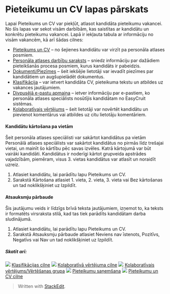 # Pieteikumu un CV lapas pārskats

Lapai  Pieteikums un CV  var piekļūt, atlasot kandidāta pieteikumu vakancei. No šīs lapas var sekot visām darbībām, kas saistītas ar kandidātu un konkrētu pieteikumu vakancei. Lapā ir iekļauta tabula ar informāciju no visām vakancēm, kā arī šādas cilnes:

-   [Pieteikums un CV](application_and_cv_tab.htm)  – no šejienes kandidātu var virzīt pa personāla atlases posmiem.
-   [Personāla atlases darbību saraksts](recruitment_activities_list_tab.htm)  – sniedz informāciju par dažādiem pieteikšanās procesa posmiem, kurus kandidāts ir pabeidzis.
-   [Dokumenti/Piezīmes](documents_notes_tab.htm)  – šeit iekšējie lietotāji var ievadīt piezīmes par kandidātiem un augšupielādēt dokumentus.
-   [Klasifikācija](classification_tab.htm)  – var ietvert kandidāta CV, pieteikuma tekstu un atbildes uz vakances jautājumiem.
-   [Divpusējā e-pastu apmaiņa](two_way_email_tab.htm)  – ietver informāciju par e-pastiem, ko personāla atlases speciālists nosūtījis kandidātam no EasyCruit sistēmas.
-   [Kolaboratīvais vērtējums](collaborative_rating_tab.htm)  – šeit lietotāji var novērtēt kandidātu un pievienot komentārus vai atbildes uz citu lietotāju komentāriem.

#### Kandidātu kārtošana pa vietām

Šeit personāla atlases speciālisti var sakārtot kandidātus pa vietām Personālā atlases speciālists var sakārtot kandidātus no pirmās līdz trešajai vietai, un mainīt šo kārtību pēc savas izvēles. Katrā kārtojumā var būt vairāki kandidāti. Kandidātus ir noderīgi kārtot grupveida apstrādes vajadzībām, piemēram, visus 3. vietas kandidātus var atlasīt un noraidīt uzreiz.

1.  Atlasiet kandidātu, lai parādītu lapu  Pieteikums un CV.
2.  Sarakstā  Kārtošana  atlasiet  1. vieta,  2. vieta,  3. vieta  vai  Bez kārtošanas  un tad noklikšķiniet uz  Izpildīt.

#### Atsauksmju pārbaude

Šis jautājumu veids ir līdzīgs brīvā teksta jautājumiem, izņemot to, ka teksts ir formatēts virsraksta stilā, kad tas tiek parādīts kandidātam darba sludinājumā.

1.  Atlasiet kandidātu, lai parādītu lapu  Pieteikums un CV.
2.  Sarakstā  Atsauksmju pārbaude  atlasiet  Neviens nav īstenots,  Pozitīvs,  Negatīvs  vai  Nav  un tad noklikšķiniet uz  Izpildīt.

##### Skatīt arī:

![](../Resources/Images/icon-document-link.png)  [Klasifikācijas cilne](classification_tab.htm)
![](../Resources/Images/icon-document-link.png)  [Kolaboratīvā vērtējuma cilne](collaborative_rating_tab.htm)
![](../Resources/Images/icon-document-link.png)  [Kolaboratīvais vērtējums/Vērtēšanas grupa](collaborative_rating_panel_review.htm)
![](../Resources/Images/icon-document-link.png)  [Pieteikumu saņemšana](receiving_applications.htm)
![](../Resources/Images/icon-document-link.png)  [Pieteikumu un CV cilne](application_and_cv_tab.htm)


> Written with [StackEdit](https://stackedit.io/).
<!--stackedit_data:
eyJoaXN0b3J5IjpbNDkzMzQ5NjIxXX0=
-->